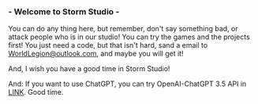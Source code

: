 ### - Welcome to Storm Studio - ###
You can do any thing here, but remember, don't say something bad, or attack people who is in our studio! You can try the games and the projects first! You just need a code, but that isn't hard, sand a email to WorldLegion@outlook.com, and maybe you will get it!  
  
And, I wish you have a good time in Storm Studio!

And: If you want to use ChatGPT, you can try OpenAI-ChatGPT 3.5 API in <a href="https://theb.ai">LINK</a>. Good time.
